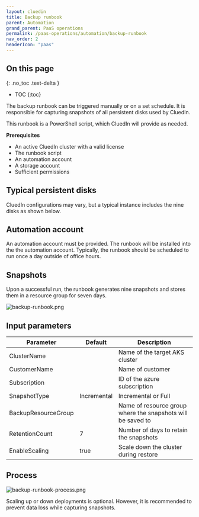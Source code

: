 ```yaml
---
layout: cluedin
title: Backup runbook
parent: Automation
grand_parent: PaaS operations
permalink: /paas-operations/automation/backup-runbook
nav_order: 2
headerIcon: "paas"
---
```

## On this page
{: .no_toc .text-delta }
- TOC
{:toc}

The backup runbook can be triggered manually or on a set schedule. It is responsible for capturing snapshots of all persistent disks used by CluedIn.

This runbook is a PowerShell script, which CluedIn will provide as needed.

**Prerequisites**

- An active CluedIn cluster with a valid license
- The runbook script
- An automation account
- A storage account
- Sufficient permissions

## Typical persistent disks

CluedIn configurations may vary, but a typical instance includes the nine disks as shown below.

## Automation account

An automation account must be provided. The runbook will be installed into the the automation account. Typically, the runbook should be scheduled to run once a day outside of office hours.

## Snapshots

Upon a successful run, the runbook generates nine snapshots and stores them in a resource group for seven days.

![backup-runbook.png](../../assets/images/paas-operations/backup-runbook.png)

## Input parameters

| Parameter | Default | Description |
|--|--|--|
| ClusterName | <required> | Name of the target AKS cluster |
| CustomerName | <required> | Name of customer |
| Subscription | <required> | ID of the azure subscription |
| SnapshotType | Incremental | Incremental or Full |
| BackupResourceGroup | <required> | Name of resource group where the snapshots will be saved to |
| RetentionCount | 7 | Number of days to retain the snapshots |
| EnableScaling | true | Scale down the cluster during restore |

## Process

![backup-runbook-process.png](../../assets/images/paas-operations/backup-runbook-process.png)

Scaling up or down deployments is optional. However, it is recommended to prevent data loss while capturing snapshots.